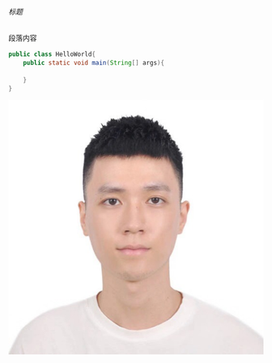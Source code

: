 
###### 标题

段落内容


```java
public class HelloWorld{
    public static void main(String[] args){
        
    }
}
```
![headImg](https://raw.githubusercontent.com/Linliangkung/notes/master/%E6%B5%8B%E8%AF%95markdown/headImg.jpg)
